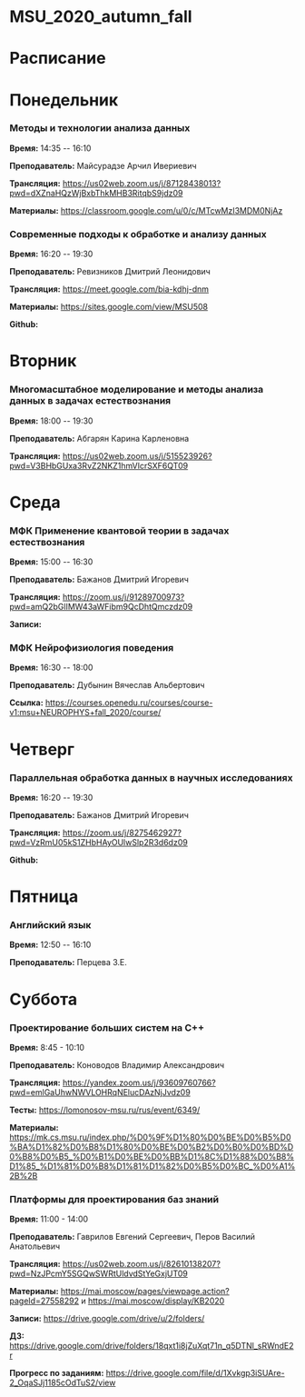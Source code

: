 # MSU_2020_autumn_fall

# Расписание

# Понедельник

### Методы и технологии анализа данных

**Время:** 14:35 -- 16:10

**Преподаватель:** Майсурадзе Арчил Ивериевич

**Трансляция:**  https://us02web.zoom.us/j/87128438013?pwd=dXZnaHQzWjBxbThkMHB3RitqbS9jdz09

**Материалы:** https://classroom.google.com/u/0/c/MTcwMzI3MDM0NjAz

### Современные подходы к обработке и анализу данных

**Время:** 16:20 -- 19:30

**Преподаватель:** Ревизников Дмитрий Леонидович

**Трансляция:** https://meet.google.com/bia-kdhj-dnm

**Материалы:** https://sites.google.com/view/MSU508

**Github:** 

# Вторник

### Многомасштабное моделирование и методы анализа данных в задачах естествознания

**Время:** 18:00 -- 19:30

**Преподаватель:** Абгарян Карина Карленовна

**Трансляция:** https://us02web.zoom.us/j/515523926?pwd=V3BHbGUxa3RvZ2NKZ1hmVlcrSXF6QT09

# Среда

### МФК Применение квантовой теории в задачах естествознания

**Время:** 15:00 -- 16:30

**Преподаватель:** Бажанов Дмитрий Игоревич

**Трансляция:** https://zoom.us/j/91289700973?pwd=amQ2bGlIMW43aWFibm9QcDhtQmczdz09

**Записи:** 


### МФК Нейрофизиология поведения

**Время:** 16:30 -- 18:00

**Преподаватель:** Дубынин Вячеслав Альбертович

**Ссылка:** https://courses.openedu.ru/courses/course-v1:msu+NEUROPHYS+fall_2020/course/

# Четверг

### Параллельная обработка данных в научных исследованиях

**Время:** 16:20 -- 19:30

**Преподаватель:** Бажанов Дмитрий Игоревич

**Трансляция:** https://zoom.us/j/8275462927?pwd=VzRmU05kS1ZHbHAyOUlwSlp2R3d6dz09

**Github:** 

# Пятница

### Английский язык

**Время:** 12:50 -- 16:10

**Преподаватель:** Перцева З.Е.

# Суббота

### Проектирование больших систем на С++

**Время:** 8:45 - 10:10

**Преподаватель:** Коноводов Владимир Александрович

**Трансляция:** https://yandex.zoom.us/j/93609760766?pwd=emlGaUhwNWVLOHRqNElucDAzNjJvdz09

**Тесты:** https://lomonosov-msu.ru/rus/event/6349/

**Материалы:** https://mk.cs.msu.ru/index.php/%D0%9F%D1%80%D0%BE%D0%B5%D0%BA%D1%82%D0%B8%D1%80%D0%BE%D0%B2%D0%B0%D0%BD%D0%B8%D0%B5_%D0%B1%D0%BE%D0%BB%D1%8C%D1%88%D0%B8%D1%85_%D1%81%D0%B8%D1%81%D1%82%D0%B5%D0%BC_%D0%A1%2B%2B

### Платформы для проектирования баз знаний

**Время:** 11:00 - 14:00

**Преподаватель:** Гаврилов Евгений Сергеевич, Перов Василий Анатольевич

**Трансляция:** https://us02web.zoom.us/j/82610138207?pwd=NzJPcmY5SGQwSWRtUldvdStYeGxjUT09

**Материалы:** https://mai.moscow/pages/viewpage.action?pageId=27558292 и https://mai.moscow/display/KB2020

**Записи:** https://drive.google.com/drive/u/2/folders/

**ДЗ:** https://drive.google.com/drive/folders/18qxt1i8jZuXqt71n_q5DTNl_sRWndE2r

**Прогресс по заданиям:** https://drive.google.com/file/d/1Xvkgp3iSUAre-2_OqaSJj1185cOdTuS2/view
